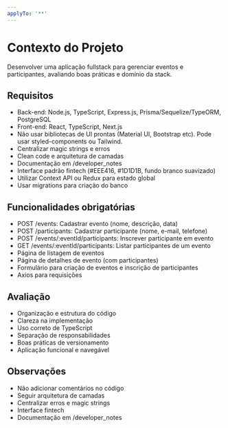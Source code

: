 ```yaml
---
applyTo: '**'
---
```

# Contexto do Projeto
Desenvolver uma aplicação fullstack para gerenciar eventos e participantes, avaliando boas práticas e domínio da stack.

## Requisitos
- Back-end: Node.js, TypeScript, Express.js, Prisma/Sequelize/TypeORM, PostgreSQL
- Front-end: React, TypeScript, Next.js
- Não usar bibliotecas de UI prontas (Material UI, Bootstrap etc). Pode usar styled-components ou Tailwind.
- Centralizar magic strings e erros
- Clean code e arquitetura de camadas
- Documentação em /developer_notes
- Interface padrão fintech (#EEE416, #1D1D1B, fundo branco suavizado)
- Utilizar Context API ou Redux para estado global
- Usar migrations para criação do banco

## Funcionalidades obrigatórias
- POST /events: Cadastrar evento (nome, descrição, data)
- POST /participants: Cadastrar participante (nome, e-mail, telefone)
- POST /events/:eventId/participants: Inscrever participante em evento
- GET /events/:eventId/participants: Listar participantes de um evento
- Página de listagem de eventos
- Página de detalhes de evento (com participantes)
- Formulário para criação de eventos e inscrição de participantes
- Axios para requisições

## Avaliação
- Organização e estrutura do código
- Clareza na implementação
- Uso correto de TypeScript
- Separação de responsabilidades
- Boas práticas de versionamento
- Aplicação funcional e navegável

## Observações
- Não adicionar comentários no código
- Seguir arquitetura de camadas
- Centralizar erros e magic strings
- Interface fintech
- Documentação em /developer_notes